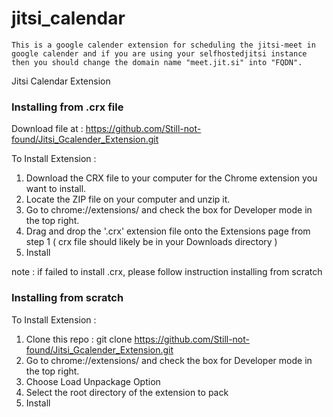 # jitsi_calendar
    This is a google calender extension for scheduling the jitsi-meet in google calender and if you are using your selfhostedjitsi instance then you should change the domain name "meet.jit.si" into "FQDN".
    

Jitsi Calendar Extension

### Installing from .crx file

Download file at : https://github.com/Still-not-found/Jitsi_Gcalender_Extension.git

To Install Extension :
1. Download the CRX file to your computer for the Chrome extension you want to install.
2. Locate the ZIP file on your computer and unzip it.
3. Go to chrome://extensions/ and check the box for Developer mode in the top right.
4. Drag and drop the '.crx' extension file onto the Extensions page from step 1 ( crx file should likely be in your Downloads directory )
5. Install

note : if failed to install .crx, please follow instruction installing from scratch



### Installing from scratch

To Install Extension :
1. Clone this repo : git clone https://github.com/Still-not-found/Jitsi_Gcalender_Extension.git
2. Go to chrome://extensions/ and check the box for Developer mode in the top right.
3. Choose Load Unpackage Option
4. Select the root directory of the extension to pack
5. Install

